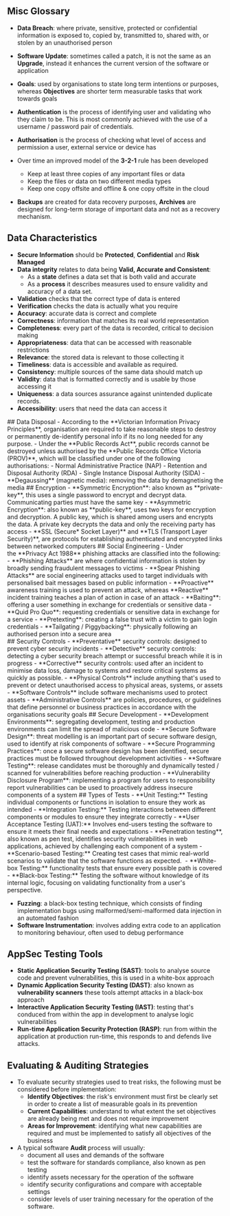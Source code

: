 ## Misc Glossary
- **Data Breach**: where private, sensitive, protected or confidential information is exposed to, copied by, transmitted to, shared with, or stolen by an unauthorised person
- **Software Update**: sometimes called a patch, it is not the same as an **Upgrade**, instead it enhances the current version of the software or application
- **Goals**: used by organisations to state long term intentions or purposes, whereas **Objectives** are shorter term measurable tasks that work towards goals

- **Authentication** is the process of identifying user and validating who they claim to be. This is most commonly achieved with the use of a username / password pair of credentials.
- **Authorisation** is the process of checking what level of access and permission a user, external service or device has

- Over time an improved model of the **3-2-1** rule has been developed
    - Keep at least three copies of any important files or data
    - Keep the files or data on two different media types
    - Keep one copy offsite and offline & one copy offsite in the cloud
- **Backups** are created for data recovery purposes, **Archives** are designed for long-term storage of important data and not as a recovery mechanism.
## Data Characteristics 
- **Secure Information** should be **Protected**, **Confidential** and **Risk Managed**
- **Data integrity** relates to data being **Valid, Accurate and Consistent**:
    - As a **state** defines a data set that is both valid and accurate
    - As a **process** it describes measures used to ensure validity and accuracy of a data set.
- **Validation** checks that the correct type of data is entered
- **Verification** checks the data is actually what you require 
- **Accuracy**: accurate data is correct and complete
- **Correctness**: information that matches its real world representation
- **Completeness**: every part of the data is recorded, critical to decision making
- **Appropriateness**: data that can be accessed with reasonable restrictions
- **Relevance**: the stored data is relevant to those collecting it
- **Timeliness**: data is accessible and available as required.   
- **Consistency**: multiple sources of the same data should match up 
- **Validity**: data that is formatted correctly and is usable by those accessing it
- **Uniqueness**: a data sources assurance against unintended duplicate records.
- **Accessibility**: users that need the data can access it
<div style="page-break-after: always;"></div>
## Data Disposal
- According to the **Victorian Information Privacy Principles**, organisation are required to take reasonable steps to destroy or permanently de-identify personal info if its no long needed for any purpose.
- Under the **Public Records Act**, public records cannot be destroyed unless authorised by the **Public Records Office Victoria (PROV)**, which will be classified under one of the following authorisations:
    - Normal Administrative Practice (NAP)
    - Retention and Disposal Authority (RDA)
    - Single Instance Disposal Authority (SIDA)
- **Degaussing** (magnetic media): removing the data by demagnetising the media
## Encryption
- **Symmetric Encryption**: also known as **private-key**, this uses a single password to encrypt and decrypt data. Communicating parties must have the same key
- **Asymmetric Encryption**: also known as **public-key**, uses two keys for encryption and decryption. A public key, which is shared among users and encrypts the data. A private key decrypts the data and only the receiving party has access
- **SSL (Secure* Socket Layer)** and **TLS (Transport Layer Security)**, are protocols for establishing authenticated and encrypted links between networked computers
## Social Engineering
- Under the **Privacy Act 1988** phishing attacks are classified into the following:
    - **Phishing Attacks** are where confidential information is stolen by broadly sending fraudulent messages to victims
    - **Spear Phishing Attacks** are social engineering attacks used to target individuals with personalised bait messages based on public information
- **Proactive** awareness training is used to prevent an attack, whereas **Reactive** incident training teaches a plan of action in case of an attack
- **Baiting**: offering a user something in exchange for credentials or sensitive data
- **Quid Pro Quo**: requesting credentials or sensitive data in exchange for a service
- **Pretexting**: creating a false trust with a victim to gain login credentials
- **Tailgating / Piggybacking**: physically following an authorised person into a secure area
<div style="page-break-after: always;"></div>
## Security Controls
- **Preventative** security controls: designed to prevent cyber security incidents
- **Detective** security controls:  detecting a cyber security breach attempt or successful breach while it is in progress
- **Corrective** security controls: used after an incident to minimise data loss, damage to systems and restore critical systems as quickly as possible.
- **Physical Controls** include anything that's used to prevent or detect unauthorised access to physical areas, systems, or assets
- **Software Controls** include software mechanisms used to protect assets
- **Administrative Controls** are policies, procedures, or guidelines that define personnel or business practices in accordance with the organisations security goals
## Secure Development
- **Development Environments**: segregating development, testing and production environments can limit the spread of malicious code
- **Secure Software Design**: threat modelling is an important part of secure software design, used to identify at risk components of software
- **Secure Programming Practices**: once a secure software design has been identified, secure practices must be followed throughout development activities
- **Software Testing**: release candidates must be thoroughly and dynamically tested / scanned for vulnerabilities before reaching production
- **Vulnerability Disclosure Program**: implementing a program for users to responsibility report vulnerabilities can be used to proactively address insecure components of a system
## Types of Tests
- **Unit Testing:** Testing individual components or functions in isolation to ensure they work as intended
- **Integration Testing:** Testing interactions between different components or modules to ensure they integrate correctly
- **User Acceptance Testing (UAT):** Involves end-users testing the software to ensure it meets their final needs and expectations
- **Penetration testing**, also known as pen test, identifies security vulnerabilities in web applications, achieved by challenging each component of a system
- **Scenario-based Testing:** Creating test cases that mimic real-world scenarios to validate that the software functions as expected. 
- **White-box Testing:** functionality tests that ensure every possible path is covered
- **Black-box Testing:** Testing the software without knowledge of its internal logic, focusing on validating functionality from a user's perspective. 

- **Fuzzing**: a black-box testing technique, which consists of finding implementation bugs using malformed/semi-malformed data injection in an automated fashion
- **Software Instrumentation**: involves adding extra code to an application to monitoring behaviour, often used to debug performance
## AppSec Testing Tools
- **Static Application Security Testing (SAST)**: tools to analyse source code and prevent vulnerabilities, this is used in a white-box approach 
- **Dynamic Application Security Testing (DAST)**: also known as **vulnerability scanners** these tools attempt attacks in a black-box approach
- **Interactive Application Security Testing (IAST)**: testing that's conduced from within the app in development to analyse logic vulnerabilities 
- **Run-time Application Security Protection (RASP)**: run from within the application at production run-time, this responds to and defends live attacks.
## Evaluating & Auditing Strategies
- To evaluate security strategies used to treat risks, the following must be considered before implementation:
    - **Identify Objectives**: the risk's environment must first be clearly set in order to create a list of measurable goals in its prevention
    - **Current Capabilities**: understand to what extent the set objectives are already being met and does not require improvement
    - **Areas for Improvement**: identifying what new capabilities are required and must be implemented to satisfy all objectives of the business
- A typical software **Audit** process will usually:
    - document all uses and demands of the software 
    - test the software for standards compliance, also known as pen testing 
    - identify assets necessary for the operation of the software
    - identify security configurations and compare with acceptable settings 
    - consider levels of user training necessary for the operation of the software.